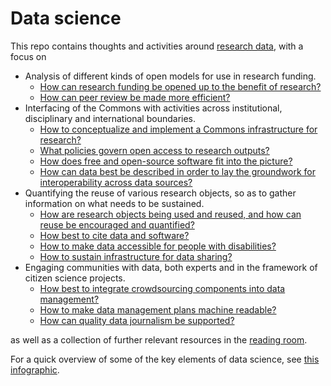 # Data science
This repo contains thoughts and activities around [research data](http://datascience.nih.gov/), with a focus on
* Analysis of different kinds of open models for use in research funding.
  * [How can research funding be opened up to the benefit of research?](https://github.com/Daniel-Mietchen/datascience/blob/master/open-research-funding.md)
  * [How can peer review be made more efficient?](https://github.com/Daniel-Mietchen/datascience/blob/master/peer-review.md)
* Interfacing of the Commons with activities across institutional, disciplinary and international boundaries.
  * [How to conceptualize and implement a Commons infrastructure for research?](https://github.com/Daniel-Mietchen/datascience/blob/master/commons.md)
  * [What policies govern open access to research outputs?](https://github.com/Daniel-Mietchen/datascience/blob/master/public-access-policies.md)
  * [How does free and open-source software fit into the picture?](https://github.com/Daniel-Mietchen/datascience/blob/master/open-source.md)
  * [How can data best be described in order to lay the groundwork for interoperability across data sources?](https://github.com/Daniel-Mietchen/datascience/blob/master/common-data-elements.md)
* Quantifying the reuse of various research objects, so as to gather information on what needs to be sustained.
  * [How are research objects being used and reused, and how can reuse be encouraged and quantified?](https://github.com/Daniel-Mietchen/datascience/blob/master/reuse.md)
  * [How best to cite data and software?](https://github.com/Daniel-Mietchen/datascience/blob/master/data-citation.md)
  * [How to make data accessible for people with disabilities?](https://github.com/Daniel-Mietchen/datascience/blob/master/web-accessibility.md)
  * [How to sustain infrastructure for data sharing?](https://github.com/Daniel-Mietchen/datascience/blob/master/sustainability.md)
* Engaging communities with data, both experts and in the framework of citizen science projects.
  * [How best to integrate crowdsourcing components into data management?](https://github.com/Daniel-Mietchen/datascience/blob/master/crowdsourcing.md)
  * [How to make data management plans machine readable?](https://github.com/Daniel-Mietchen/datascience/blob/master/data-management-plans.md)
  * [How can quality data journalism be supported?](https://github.com/Daniel-Mietchen/datascience/blob/master/data-driven-journalism.md)

as well as a collection of further relevant resources in the [reading room](https://github.com/Daniel-Mietchen/datascience/blob/master/reading-room.md).

For a quick overview of some of the key elements of data science, see [this infographic](http://web.archive.org/web/20181127210055/https://s3.amazonaws.com/assets.datacamp.com/blog_assets/Infographics/8-easy-steps-to-become-a-data-scientist.jpg).
